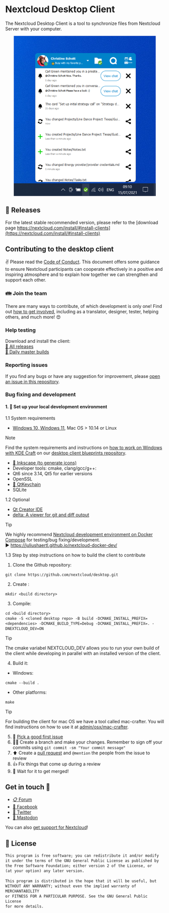 # Nextcloud Desktop Client

The Nextcloud Desktop Client is a tool to synchronize files from Nextcloud Server with your computer.

<p align="center">
    <img src="doc/images/main_dialog_christine.png" alt="Desktop Client on Windows" width="450">
</p>

## :rocket: Releases
For the latest stable recommended version, please refer to the [download page https://nextcloud.com/install/#install-clients](https://nextcloud.com/install/#install-clients)

## Contributing to the desktop client
:v: Please read the [Code of Conduct](https://nextcloud.com/community/code-of-conduct/). This document offers some guidance to ensure Nextcloud participants can cooperate effectively in a positive and inspiring atmosphere and to explain how together we can strengthen and support each other.

### 👪 Join the team
There are many ways to contribute, of which development is only one! Find out [how to get involved](https://nextcloud.com/contribute/), including as a translator, designer, tester, helping others, and much more! 😍

### Help testing
Download and install the client:<br>
[🔽 All releases](https://github.com/nextcloud-releases/desktop/releases)<br>
[🔽 Daily master builds](https://download.nextcloud.com/desktop/daily)

### Reporting issues
If you find any bugs or have any suggestion for improvement, please
[open an issue in this repository](https://github.com/nextcloud/desktop/issues).

### Bug fixing and development
#### 1. 🚀 Set up your local development environment

1.1 System requirements
- [Windows 10, Windows 11]((https://github.com/nextcloud/desktop-client-blueprints/)), Mac OS > 10.14 or Linux

> [!NOTE]  
> Find the system requirements and instructions on [how to work on Windows with KDE Craft](https://github.com/nextcloud/desktop-client-blueprints/) on our [desktop client blueprints repository](https://github.com/nextcloud/desktop-client-blueprints/).

- [🔽 Inkscape (to generate icons)](https://inkscape.org/release/)
- Developer tools: cmake, clang/gcc/g++:
- Qt6 since 3.14, Qt5 for earlier versions
- OpenSSL
- [🔽 QtKeychain](https://github.com/frankosterfeld/qtkeychain)
- SQLite

1.2 Optional
- [Qt Creator IDE](https://www.qt.io/product/development-tools)
- [delta: A viewer for git and diff output](https://github.com/dandavison/delta)

> [!TIP]
> We highly recommend [Nextcloud development environment on Docker Compose](https://juliushaertl.github.io/nextcloud-docker-dev/) for testing/bug fixing/development.<br>
> ▶️ https://juliushaertl.github.io/nextcloud-docker-dev/

1.3 Step by step instructions on how to build the client to contribute
1. Clone the Github repository:
```
git clone https://github.com/nextcloud/desktop.git
```
2. Create <build directory>:
```
mkdir <build directory>
```
3. Compile:
```
cd <build directory>
cmake -S <cloned desktop repo> -B build -DCMAKE_INSTALL_PREFIX=<dependencies> -DCMAKE_BUILD_TYPE=Debug -DCMAKE_INSTALL_PREFIX=. -DNEXTCLOUD_DEV=ON
```

> [!TIP]
> The cmake variabel NEXTCLOUD_DEV allows you to run your own build of the client while developing in parallel with an installed version of the client.

4. Build it:
- Windows:
```
cmake --build .
```
- Other platforms:
```
make
```

> [!TIP]
> For building the client for mac OS we have a tool called mac-crafter.
> You will find instructions on how to use it at [admin/osx/mac-crafter](https://github.com/nextcloud/desktop/tree/32305e4c15ff95d00fae07e82e750fe9051b2250/admin/osx/mac-crafter).

5. 🐛 [Pick a good first issue](https://github.com/nextcloud/desktop/labels/good%20first%20issue)
6. 👩‍🔧 Create a branch and make your changes. Remember to sign off your commits using `git commit -sm "Your commit message"`
7. ⬆ Create a [pull request](https://opensource.guide/how-to-contribute/#opening-a-pull-request) and `@mention` the people from the issue to review
8. 👍 Fix things that come up during a review
9. 🎉 Wait for it to get merged!

## Get in touch 💬
* [📋 Forum](https://help.nextcloud.com)
* [👥 Facebook](https://www.facebook.com/nextclouders)
* [🐣 Twitter](https://twitter.com/Nextclouders)
* [🐘 Mastodon](https://mastodon.xyz/@nextcloud)

You can also [get support for Nextcloud](https://nextcloud.com/support)!

## :scroll: License

    This program is free software; you can redistribute it and/or modify
    it under the terms of the GNU General Public License as published by
    the Free Software Foundation; either version 2 of the License, or
    (at your option) any later version.

    This program is distributed in the hope that it will be useful, but
    WITHOUT ANY WARRANTY; without even the implied warranty of MERCHANTABILITY
    or FITNESS FOR A PARTICULAR PURPOSE. See the GNU General Public License
    for more details.
